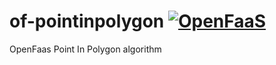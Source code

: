# of-pointinpolygon [![OpenFaaS](https://img.shields.io/badge/openfaas-cloud-blue.svg)](https://www.openfaas.com)
OpenFaas Point In Polygon algorithm
